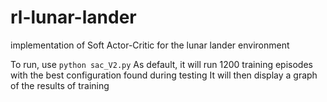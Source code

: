 # rl-lunar-lander
implementation of Soft Actor-Critic for the lunar lander environment

To run, use `python sac_V2.py`
As default, it will run 1200 training episodes with the best configuration found during testing
It will then display a graph of the results of training